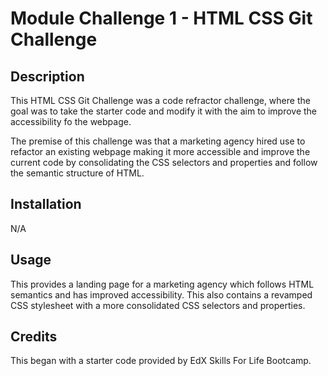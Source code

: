 # Module Challenge 1 - HTML CSS Git Challenge

## Description

This HTML CSS Git Challenge was a code refractor challenge, where the goal was to take the starter code and modify it with the aim to improve the accessibility fo the webpage.

The premise of this challenge was that a marketing agency hired use to refactor an existing webpage making it more accessible and improve the current code by consolidating the CSS selectors and properties and follow the semantic structure of HTML.

## Installation

N/A

## Usage

This provides a landing page for a marketing agency which follows HTML semantics and has improved accessibility. 
This also contains a revamped CSS stylesheet with a more consolidated CSS selectors and properties.

## Credits

This began with a starter code provided by EdX Skills For Life Bootcamp.